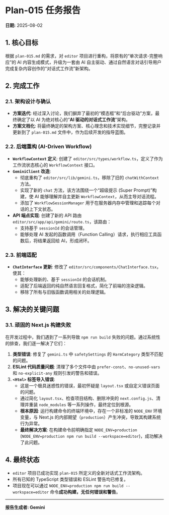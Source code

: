 # Plan-015 任务报告

**日期:** 2025-08-02

## 1. 核心目标

根据 `plan-015.md` 的需求，对 `editor` 项目进行重构，将原有的“单次请求-完整响应”的 AI 内容生成模式，升级为一套由 AI 自主驱动、通过自然语言对话引导用户完成复杂内容创作的“对话式工作流”新架构。

## 2. 完成工作

### 2.1. 架构设计与确认

*   **方案迭代**: 经过深入讨论，我们摒弃了最初的“模态框”和“后台驱动”方案，最终确定了以 AI 为绝对核心的“**AI 驱动的对话式工作流**”架构。
*   **方案文档化**: 将最终确定的架构方案、核心理念和技术实现细节，完整记录并更新到了 `plan-015.md` 文件中，作为后续开发的指导蓝图。

### 2.2. 后端重构 (AI-Driven Workflow)

*   **`WorkflowContext` 定义**: 创建了 `editor/src/types/workflow.ts`，定义了作为工作流状态核心的 `WorkflowContext` 接口。
*   **`GeminiClient` 改造**:
    *   彻底重构了 `editor/src/lib/gemini.ts`，移除了旧的 `chatWithContext` 方法。
    *   实现了新的 `chat` 方法，该方法围绕一个“超级提示 (Super Prompt)”构建，使 AI 能够理解并自主更新 `WorkflowContext`，从而主导对话流程。
    *   添加了 `WorkflowSessionManager` 用于在服务器内存中管理和追踪每个对话的上下文状态。
*   **API 端点实现**: 创建了新的 API 路由 `editor/src/app/api/gemini/route.ts`，该路由：
    *   支持基于 `sessionId` 的会话管理。
    *   能够处理 AI 发起的函数调用（Function Calling）请求，执行相应工具函数后，将结果返回给 AI，形成闭环。

### 2.3. 前端适配

*   **`ChatInterface` 更新**: 修改了 `editor/src/components/ChatInterface.tsx`，使其：
    *   能够处理新的、基于 `sessionId` 的会话机制。
    *   适配了后端返回的纯自然语言回复格式，简化了前端的渲染逻辑。
    *   移除了所有与旧版函数调用相关的处理逻辑。

## 3. 解决的关键问题

### 3.1. 顽固的 Next.js 构建失败

在开发过程中，我们遇到了一系列导致 `npm run build` 失败的问题。通过系统性的排查，我们逐一解决了它们：

1.  **类型错误**: 修复了 `gemini.ts` 中 `safetySettings` 的 `HarmCategory` 类型不匹配的问题。
2.  **ESLint 代码质量问题**: 清理了多个文件中由 `prefer-const`、`no-unused-vars` 和 `no-explicit-any` 规则引发的警告和错误。
3.  **`<Html>` 标签导入错误**:
    *   这是一个极具迷惑性的错误，最初怀疑是 `layout.tsx` 或自定义错误页面的问题。
    *   通过简化 `layout.tsx`、检查项目结构、删除冲突的 `next.config.js`、清理并重装 `node_modules` 等一系列操作，最终定位到根源。
    *   **根本原因**: 运行构建命令的终端环境中，存在一个非标准的 `NODE_ENV` 环境变量，与 Next.js 的内部期望（`production`）产生冲突，导致其构建系统行为异常。
    *   **最终解决方案**: 在构建命令前明确指定 `NODE_ENV=production` (`NODE_ENV=production npm run build --workspace=editor`)，成功解决了此问题。

## 4. 最终状态

*   `editor` 项目已成功实现 `plan-015` 所定义的全新对话式工作流架构。
*   所有已知的 TypeScript 类型错误和 ESLint 警告均已修复。
*   项目现在可以通过 `NODE_ENV=production npm run build --workspace=editor` 命令**成功构建，无任何错误和警告**。

---
**报告生成者: Gemini**
